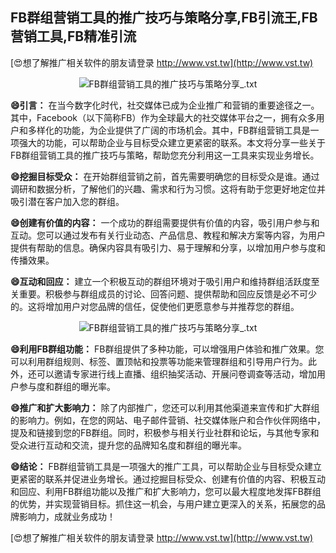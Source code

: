 ## **FB群组营销工具的推广技巧与策略分享,FB引流王,FB营销工具,FB精准引流**

[😍想了解推广相关软件的朋友请登录 http://www.vst.tw](http://www.vst.tw)

 <center><img src="https://vst.tw/MP4/tuiguang/png/4.png" alt="FB群组营销工具的推广技巧与策略分享_.txt"></center>

**😄引言：**
在当今数字化时代，社交媒体已成为企业推广和营销的重要途径之一。其中，Facebook（以下简称FB）作为全球最大的社交媒体平台之一，拥有众多用户和多样化的功能，为企业提供了广阔的市场机会。其中，FB群组营销工具是一项强大的功能，可以帮助企业与目标受众建立更紧密的联系。本文将分享一些关于FB群组营销工具的推广技巧与策略，帮助您充分利用这一工具来实现业务增长。

**😄挖掘目标受众：**
在开始群组营销之前，首先需要明确您的目标受众是谁。通过调研和数据分析，了解他们的兴趣、需求和行为习惯。这将有助于您更好地定位并吸引潜在客户加入您的群组。

**😄创建有价值的内容：**
一个成功的群组需要提供有价值的内容，吸引用户参与和互动。您可以通过发布有关行业动态、产品信息、教程和解决方案等内容，为用户提供有帮助的信息。确保内容具有吸引力、易于理解和分享，以增加用户参与度和传播效果。

**😄互动和回应：**
建立一个积极互动的群组环境对于吸引用户和维持群组活跃度至关重要。积极参与群组成员的讨论、回答问题、提供帮助和回应反馈是必不可少的。这将增加用户对您品牌的信任，促使他们更愿意参与并推荐您的群组。

 <center><img src="https://vst.tw/MP4/tuiguang/png/3.png" alt="FB群组营销工具的推广技巧与策略分享_.txt"></center>

**😄利用FB群组功能：**
FB群组提供了多种功能，可以增强用户体验和推广效果。您可以利用群组规则、标签、置顶帖和投票等功能来管理群组和引导用户行为。此外，还可以邀请专家进行线上直播、组织抽奖活动、开展问卷调查等活动，增加用户参与度和群组的曝光率。

**😄推广和扩大影响力：**
除了内部推广，您还可以利用其他渠道来宣传和扩大群组的影响力。例如，在您的网站、电子邮件营销、社交媒体账户和合作伙伴网络中，提及和链接到您的FB群组。同时，积极参与相关行业社群和论坛，与其他专家和受众进行互动和交流，提升您的品牌知名度和群组的曝光率。

**😄结论：**
FB群组营销工具是一项强大的推广工具，可以帮助企业与目标受众建立更紧密的联系并促进业务增长。通过挖掘目标受众、创建有价值的内容、积极互动和回应、利用FB群组功能以及推广和扩大影响力，您可以最大程度地发挥FB群组的优势，并实现营销目标。抓住这一机会，与用户建立更深入的关系，拓展您的品牌影响力，成就业务成功！

[😍想了解推广相关软件的朋友请登录 http://www.vst.tw](http://www.vst.tw)



